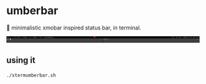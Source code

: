 # umberbar

:ram: minimalistic xmobar inspired status bar, in terminal. 

![screenshot with trayer](screenshot.png)

## using it

`./xtermumberbar.sh`
